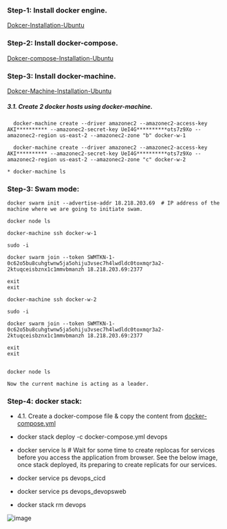 ### Step-1: Install docker engine.

   [Dokcer-Installation-Ubuntu](https://github.com/DevOpsBasicSetup/Phase-2/blob/master/Docker/DockerEngine/2.1.Dokcer-Installation-Ubuntu.md)

### Step-2: Install docker-compose.

  [Dokcer-compose-Installation-Ubuntu](https://github.com/DevOpsBasicSetup/Phase-2/blob/master/Docker/DockerCompose/Installation-and-example-1.md)

### Step-3: Install docker-machine.

  [Dokcer-Machine-Installation-Ubuntu](https://github.com/DevOpsBasicSetup/Phase-2/blob/master/Docker/DokcerMachine/Installation-and-example.md)

##### 3.1. Create 2 docker hosts using docker-machine.
  
      docker-machine create --driver amazonec2 --amazonec2-access-key AKI********** --amazonec2-secret-key UeI4G**********ots7z9Xo --amazonec2-region us-east-2 --amazonec2-zone "b" docker-w-1

      docker-machine create --driver amazonec2 --amazonec2-access-key AKI********** --amazonec2-secret-key UeI4G**********ots7z9Xo --amazonec2-region us-east-2 --amazonec2-zone "c" docker-w-2

    * docker-machine ls

### Step-3: Swam mode:



    docker swarm init --advertise-addr 18.218.203.69  # IP address of the machine where we are going to initiate swam.

    docker node ls

    docker-machine ssh docker-w-1

    sudo -i

    docker swarm join --token SWMTKN-1-0c62o5bu8cuhgtwnw5ja5ohiju3vsec7h4lwdldc0toxmqr3a2-2ktuqceisbznx1c1mmvbmanzh 18.218.203.69:2377

    exit
    exit

    docker-machine ssh docker-w-2

    sudo -i

    docker swarm join --token SWMTKN-1-0c62o5bu8cuhgtwnw5ja5ohiju3vsec7h4lwdldc0toxmqr3a2-2ktuqceisbznx1c1mmvbmanzh 18.218.203.69:2377

    exit
    exit


    docker node ls
    
    Now the current machine is acting as a leader.
    

### Step-4: docker stack:

* 4.1. Create a docker-compose file & copy the content from [docker-compose.yml](https://github.com/DevOpsBasicSetup/Phase-2/blob/master/Docker/DockerStacks/docker-compose.yml)

* docker stack deploy -c docker-compose.yml devops

* docker service ls  # Wait for some time to create replocas for services before you access the application from browser. See the below image, once stack deployed, its preparing to create replicats for our services.

* docker service ps devops_cicd

* docker service ps devops_devopsweb

* docker stack rm devops

![image](https://user-images.githubusercontent.com/24622526/44851535-2604a580-ac50-11e8-91fc-6918c3871d32.png)

